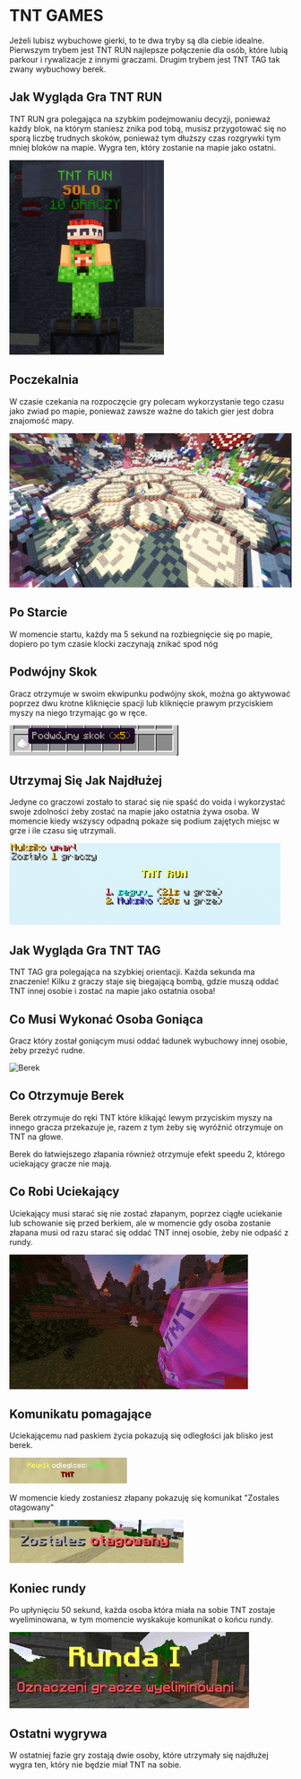 # TNT GAMES

Jeżeli lubisz wybuchowe gierki, to te dwa tryby są dla ciebie idealne. Pierwszym trybem jest TNT RUN najlepsze połączenie dla osób, które lubią parkour i rywalizacje z innymi graczami. Drugim trybem jest TNT TAG tak zwany wybuchowy berek.

## Jak Wygląda Gra TNT RUN

TNT RUN gra polegająca na szybkim podejmowaniu decyzji, ponieważ każdy blok, na którym staniesz znika pod tobą, musisz przygotować się no sporą liczbę trudnych skoków, ponieważ tym dłuższy czas rozgrywki tym mniej bloków na mapie. Wygra ten, który zostanie na mapie jako ostatni.

![npc](/assets/tntgames/tnt-games-npc.png)

## Poczekalnia

W czasie czekania na rozpoczęcie gry polecam wykorzystanie tego czasu jako zwiad po mapie, ponieważ zawsze ważne do takich gier jest dobra znajomość mapy.

![Poczekalnia](/assets/tntgames/tnt-games-poczekalnia.png)

## Po Starcie

W momencie startu, każdy ma 5 sekund na rozbiegnięcie się po mapie, dopiero po tym czasie klocki zaczynają znikać spod nóg

## Podwójny Skok

Gracz otrzymuje w swoim ekwipunku podwójny skok, można go aktywować poprzez dwu krotne kliknięcie spacji lub kliknięcie prawym przyciskiem myszy na niego trzymając go w ręce.

![Podwojny skok](/assets/tntgames/tnt-games-podwojny-skok.png)

## Utrzymaj Się Jak Najdłużej

Jedyne co graczowi zostało to starać się nie spaść do voida i wykorzystać swoje zdolności żeby zostać na mapie jako ostatnia żywa osoba. W momencie kiedy wszyscy odpadną pokaże się podium zajętych miejsc w grze i ile czasu się utrzymali. 

![Koniec gry](/assets/tntgames/tnt-games-koniec-gry.png)

## Jak Wygląda Gra TNT TAG

TNT TAG gra polegająca na szybkiej orientacji. Każda sekunda ma znaczenie! Kilku z graczy staje się biegającą bombą, gdzie muszą oddać TNT innej osobie i zostać na mapie jako ostatnia osoba!

## Co Musi Wykonać Osoba Goniąca

Gracz który został goniącym musi oddać ładunek wybuchowy innej osobie, żeby przeżyć rudne. 

![Berek](/assets/tntgames/TNT-Tag-Untitled_video_-_Made_with_Clipchamp_4.gif)

## Co Otrzymuje Berek

Berek otrzymuje do ręki TNT które klikająć lewym przyciskim myszy na innego gracza przekazuje je, razem z tym żeby się wyróżnić otrzymuje on TNT na głowe.

Berek do łatwiejszego złapania również otrzymuje efekt speedu 2, którego uciekający gracze nie mają.

## Co Robi Uciekający

Uciekający musi starać się nie zostać złapanym, poprzez ciągłe uciekanie lub schowanie się przed berkiem, ale w momencie gdy osoba zostanie złapana musi od razu starać się oddać TNT innej osobie, żeby nie odpaść z rundy.

![Berek 2](/assets/tntgames/tnt-tag-Untitled_video_-_Made_with_Clipchamp_3.gif)

## Komunikatu pomagające

Uciekającemu nad paskiem życia pokazują się odległości jak blisko jest berek.

![Odleglosc](/assets/tntgames/tnt-tag-odleglosc.png)

W momencie kiedy zostaniesz złapany pokazuję się komunikat "Zostales otagowany"

![Otagowany](/assets/tntgames/tnt-tag-otagowany.png)

## Koniec rundy

Po upłynięciu 50 sekund, każda osoba która miała na sobie TNT zostaje wyeliminowana, w tym momencie wyskakuje komunikat o końcu rundy.

![Koniec rundy](/assets/tntgames/tnt-tag-koniec-rundy.png)

## Ostatni wygrywa

W ostatniej fazie gry zostają dwie osoby, które utrzymały się najdłużej wygra ten, który nie będzie miał TNT na sobie. 